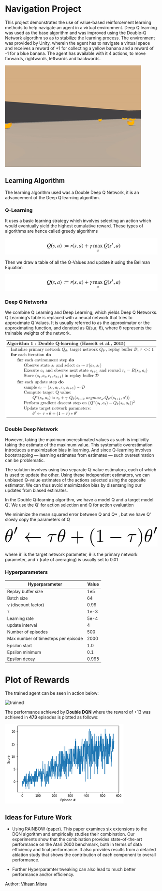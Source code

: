 # Navigation Project

This project demonstrates the use of value-based reinforcement learning methods to help navigate an agent in a virtual environment. Deep Q learning was used as the base algorithm and was improved using the Double-Q Network algortihm so as to stabilize the learning process. The environment was provided by Unity, wherein the agent has to navigate a virtual space and receives a reward of +1 for collecting a yellow banana and a reward of -1 for a blue banana. The agent has available with it 4 actions, to move forwards, rightwards, leftwards and backwards.

![random agent](assets/randomagentgif.gif) 


## Learning Algorithm
The learning algorithm used was a Double Deep Q Network, it is an advancement of the Deep Q learning algorithm.

### Q-Learning
It uses a basic learning strategy which involves selecting an action which would eventually yield the highest cumulative reward. These types of algorithms are hence called greedy algorithms 

![eqn1](assets/eqn1.png)

Then we draw a table of all the Q-Values and update it using the Bellman Equation

![eqn2](assets/eqn2.png)

### Deep Q Networks
We combine Q Learning and Deep Learning, which yields Deep Q Networks. Q Learning’s table is replaced with a neural network that tries to approximate Q Values. It is usually referred to as the approximator or the approximating function, and denoted as Q(s,a; θ), where θ represents the trainable weights of the network.

![eqn4](assets/eqn4.png)

### Double Deep Network
However, taking the maximum overestimated values as such is implicitly taking the estimate of the maximum value. This systematic overestimation introduces a maximization bias in learning. And since Q-learning involves bootstrapping — learning estimates from estimates — such overestimation can be problematic.

The solution involves using two separate Q-value estimators, each of which is used to update the other. Using these independent estimators, we can unbiased Q-value estimates of the actions selected using the opposite estimator. We can thus avoid maximization bias by disentangling our updates from biased estimates.

In the Double Q-learning algorithm, we have a model Q and a target model Q’. We use the Q’ for action selection and Q for action evaluation

We minimize the mean squared error between Q and Q* , but we have Q' slowly copy the parameters of Q

![eqn5](assets/eqn5.png)

where θ’ is the target network parameter, θ is the primary network parameter, and τ (rate of averaging) is usually set to 0.01

  ### Hyperparameters

  | Hyperparameter                      | Value |
  | ----------------------------------- | ----- |
  | Replay buffer size                  | 1e5   |
  | Batch size                          | 64    |
  | $\gamma$ (discount factor)          | 0.99  |
  | $\tau$                              | 1e-3  |
  | Learning rate                       | 5e-4  |
  | update interval                     | 4     |
  | Number of episodes                  | 500   |
  | Max number of timesteps per episode | 2000  |
  | Epsilon start                       | 1.0   |
  | Epsilon minimum                     | 0.1   |
  | Epsilon decay                       | 0.995 |


  # Plot of Rewards

  The trained agent can be seen in action below:

  ![trained](assests/samplegif.gif) 


  The performance achieved by **Double DQN** where the reward of +13 was achieved in **473** episodes is plotted as follows: 

  ![double-dqn](assets/trainingPlot.png) 


## Ideas for Future Work

- Using RAINBOW ([paper](https://arxiv.org/abs/1710.02298)). This paper examines six extensions to the DQN algorithm and empirically studies their combination. Our experiments show that the combination provides state-of-the-art performance on the Atari 2600 benchmark, both in terms of data efficiency and final performance. It also provides results from a detailed ablation study that shows the contribution of each component to overall performance.

- Further Hyperparamter tweaking can also lead to much better performance and/or efficiency.

Author: [Vihaan Misra](http://github.com/convexalpha) 
